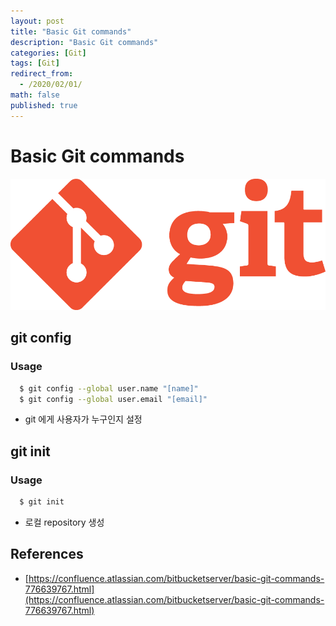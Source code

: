 ```yaml
---
layout: post
title: "Basic Git commands"
description: "Basic Git commands"
categories: [Git]
tags: [Git]
redirect_from:
  - /2020/02/01/
math: false
published: true
---
```


# Basic Git commands

<img src="/assets/img/posts/logos/Git-Logo-1788C.png" width="600">

## git config

### Usage

```bash
  $ git config --global user.name "[name]"
  $ git config --global user.email "[email]"
```

- git 에게 사용자가 누구인지 설정

## git init

### Usage

```bash
  $ git init
```

- 로컬 repository 생성

## References

- [https://confluence.atlassian.com/bitbucketserver/basic-git-commands-776639767.html](https://confluence.atlassian.com/bitbucketserver/basic-git-commands-776639767.html)
